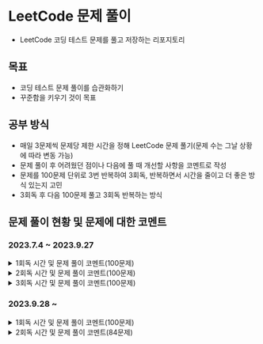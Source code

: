 # LeetCode 문제 풀이

- LeetCode 코딩 테스트 문제를 풀고 저장하는 리포지토리

## 목표

- 코딩 테스트 문제 풀이를 습관화하기
- 꾸준함을 키우기 것이 목표

## 공부 방식

- 매일 3문제씩 문제당 제한 시간을 정해 LeetCode 문제 풀기(문제 수는 그날 상황에 따라 변동 가능)
- 문제 풀이 후 어려웠던 점이나 다음에 풀 때 개선할 사항을 코멘트로 작성
- 문제를 100문제 단위로 3번 반복하여 3회독, 반복하면서 시간을 줄이고 더 좋은 방식 있는지 고민
- 3회독 후 다음 100문제 풀고 3회독 반복하는 방식

## 문제 풀이 현황 및 문제에 대한 코멘트
### 2023.7.4 ~ 2023.9.27
<details>
<summary>1회독 시간 및 문제 풀이 코멘트(100문제)</summary>
<br>

| 문제	                                                    | 난이도  | 걸린시간  | 제한시간	 |     날짜     | 코멘트                                                                             |
|:-------------------------------------------------------|:----:|:-----:|:-----:|:----------:|:--------------------------------------------------------------------------------|
| 1. Two Sum                                             | easy |  17   |  25   | 2023/07/04 |                                                                                 |
| 9. Palindrome Number                                   | easy |  17   |  25   | 2023/07/04 |                                                                                 |
| 13. Roman to Integer                                   | easy | 시간초과  |  25   | 2023/07/04 |                                                                                 |
| 14. Longest Common Prefix                              | easy |  10   |  25   | 2023/07/04 |                                                                                 |
| 20. Valid Parentheses                                  | easy |  11   |  25   | 2023/07/04 |                                                                                 |
| 21. Merge Two Sorted Lists                             | easy | 시간초과  |  25   | 2023/07/04 |                                                                                 |
| 26. Remove Duplicates from Sorted Array                | easy |  17   |  25   | 2023/07/05 |                                                                                 |
| 27. Remove Element                                     | easy |   7   |  25   | 2023/07/05 |                                                                                 |
| 28. Find the Index of the First Occurrence in a String | easy |  16   |  25   | 2023/07/05 |                                                                                 |
| 35. Search Insert Position                             | easy |  13   |  25   | 2023/07/05 | 이분 탐색 다시 보기                                                                     |
| 58. Length of Last Word                                | easy |  16   |  25   | 2023/07/05 |                                                                                 |
| 66. Plus One                                           | easy | 시간초과  |  25   | 2023/07/06 | 큰 숫자에서 틀림                                                                       |
| 67. Add Binary                                         | easy |  10   |  25   | 2023/07/06 |                                                                                 |
| 69. Sqrt(x)                                            | easy | 시간초과  |  25   | 2023/07/06 | 큰 숫자에서 overflow                                                                 |
| 70. Climbing Stairs                                    | easy |   5   |  25   | 2023/07/06 |                                                                                 |
| 83. Remove Duplicates from Sorted List                 | easy |   8   |  25   | 2023/07/06 |                                                                                 |
| 88. Merge Sorted Array                                 | easy |  10   |  25   | 2023/07/07 |                                                                                 |
| 94. Binary Tree Inorder Traversal                      | easy |  12   |  25   | 2023/07/07 | 재귀가 아닌 반복으로 해보기                                                                 |
| 100. Same Tree                                         | easy |  11   |  25   | 2023/07/07 |                                                                                 |
| 101. Symmetric Tree                                    | easy |  10   |  25   | 2023/07/07 |                                                                                 |
| 104. Maximum Depth of Binary Tree                      | easy |   4   |  25   | 2023/07/07 |                                                                                 |
| 108. Convert Sorted Array to Binary Search Tree        | easy | 시간초과  |  25   | 2023/07/08 | 해결 방법도 안떠오름, divide and conquer                                                 |
| 118. Pascal's Triangle                                 | easy |   4   |  25   | 2023/07/08 |                                                                                 |
| 119. Pascal's Triangle II                              | easy |   4   |  25   | 2023/07/08 |                                                                                 |
| 121. Best Time to Buy and Sell Stock                   | easy | 시간초과  |  25   | 2023/07/08 | 해결 방법도 안떠오름                                                                     |
| 136. Single Number                                     | easy |  12   |  25   | 2023/07/08 | xor로 풀어보기                                                                       |
| 163. Missing Ranges                                    | easy |  22   |  25   | 2023/07/09 | 코드가 너무 긴 거 같음                                                                   |
| 169. Majority Element                                  | easy |   8   |  25   | 2023/07/09 | hashmap 말고 다른거로 O(1)처리해보기                                                       |
| 170. Two Sum III - Data structure design               | easy |  14   |  25   | 2023/07/09 | 조금 더 좋은 방법이 있을 거 같음 arrayList 쓰는거보다                                             |
| 217. Contains Duplicate                                | easy |   8   |  25   | 2023/07/09 |                                                                                 |
| 219. Contains Duplicate II                             | easy |  17   |  25   | 2023/07/09 |                                                                                 |
| 228. Summary Ranges                                    | easy |  23   |  25   | 2023/07/10 |                                                                                 |
| 243. Shortest Word Distance                            | easy |  13   |  25   | 2023/07/10 |                                                                                 |
| 252. Meeting Rooms                                     | easy | 시간초과  |  25   | 2023/07/10 | 어떻게 풀지 감은 왔는데 시간 복잡도 때매 못함                                                      |
| 268. Missing Number                                    | easy |   9   |  25   | 2023/07/11 |                                                                                 |
| 283. Move Zeroes                                       | easy |  17   |  25   | 2023/07/11 | 시간 줄이는 거 있는데 잘 모르겠음                                                             |
| 303.Range Sum Query - Immutable                        | easy |   4   |  25   | 2023/07/11 | 좀 더 시간 줄일 수 있음                                                                  |
| 346. Moving Average from Data Stream                   | easy | 시간초과  |  25   | 2023/07/11 | 문제 방법 다 생각했는데 시간 부족했음                                                           |
| 349. Intersection of Two Arrays                        | easy |   9   |  25   | 2023/07/12 |                                                                                 |
| 350. Intersection of Two Arrays II                     | easy |   9   |  25   | 2023/07/12 | follow up 적용해서 해보기                                                              |
| 414. Third Maximum Number                              | easy |   9   |  25   | 2023/07/12 |                                                                                 |
| 422. Valid Word Square                                 | easy | 시간초과  |  25   | 2023/07/12 | 문제 푸는 법은 알겠는게 손이 안써짐, 시간 다 지난 다음에 풀긴했는데 너무 어렵게 생각함                              |
| 448. Find All Numbers Disappeared in an Array          | easy |  13   |  25   | 2023/07/13 | 문제 자체는 쉬워서 풀었는데 folow up 생각하고 풀어보기                                              |
| 455. Assign Cookies                                    | easy |   9   |  25   | 2023/07/13 |                                                                                 |
| 463. Island Perimeter                                  | easy |  20   |  25   | 2023/07/13 | 쉬운 문제를 bfs로 풀어버림…                                                               |
| 485. Max Consecutive Ones                              | easy | 시간초과  |  25   | 2023/07/13 | 쉬운 건데 어렵게 생각함                                                                   |
| 496. Next Greater Element I                            | easy |  22   |  25   | 2023/07/14 | follow up 못함                                                                    |
| 500. Keyboard Row                                      | easy |  18   |  25   | 2023/07/14 |                                                                                 |
| 506. Relative Ranks                                    | easy |  24   |  25   | 2023/07/14 | 처음에 푼건 코드가 너무 더러움                                                               |
| 561. Array Partition                                   | easy |   6   |  25   | 2023/07/15 |                                                                                 |
| 566. Reshape the Matrix                                | easy |   9   |  25   | 2023/07/15 |                                                                                 |
| 575. Distribute Candies                                | easy |   8   |  25   | 2023/07/15 | 캔티 종류 개수 카운팅하는거에서 시간과 메모리 많이 잡아 먹는듯                                             |
| 594. Longest Harmonious Subsequence                    | easy | 시간초과  |  25   | 2023/07/16 | 순서가 생각보다 중요하지 않음                                                                |
| 598. Range Addition II                                 | easy |   8   |  25   | 2023/07/16 |                                                                                 |
| 599. Minimum Index Sum of Two Lists                    | easy |  17   |  25   | 2023/07/16 | Map 이용해서 풀었는데 뭔가 마음에 안듦                                                         |
| 604. Design Compressed String Iterator                 | easy | 시간초과  |  25   | 2023/07/17 | 연산자 하나 잘못 써서 시간 내에 못푼거였음…                                                       |
| 605. Can Place Flowers                                 | easy |  23   |  25   | 2023/07/17 | 코드 진짜 더럽게 짬, 제출시 테스트도 많이 틀림                                                     |
| 628. Maximum Product of Three Numbers                  | easy | 시간초과  |  25   | 2023/07/17 | 쉬운 문제인데 너무 어렵게 풀려고 해서 시간초과                                                      |
| 643. Maximum Average Subarray I                        | easy |  19   |  25   | 2023/07/18 |                                                                                 |
| 645. Set Mismatch                                      | easy |  11   |  25   | 2023/07/18 |                                                                                 |
| 661. Image Smoother                                    | easy | 시간초과  |  25   | 2023/07/18 | 시간 초과 이후에 풀음                                                                    |
| 674. Longest Continuous Increasing Subsequence         | easy | 08:50 | 25:00 | 2023/07/19 |                                                                                 |
| 682. Baseball Game                                     | easy | 12:41 | 25:00 | 2023/07/19 |                                                                                 |
| 697. Degree of an Array                                | easy | 시간초과  | 25:00 | 2023/07/19 | 코드 짜다 시간 다감, 코드 짜도 틀렸을 듯                                                        |
| 717. 1-bit and 2-bit Characters                        | easy | 시간초과  | 25:00 | 2023/07/20 | 문제 이해를 잘못해서 30분동안 뭔소리인지 이해를 못함, 이해하고 나서 3분만에 풀음…                                |
| 724. Find Pivot Index                                  | easy | 11:00 | 25:00 | 2023/07/20 |                                                                                 |
| 733. Flood Fill                                        | easy | 13:00 | 25:00 | 2023/07/20 |                                                                                 |
| 734. Sentence Similarity                               | easy | 시간초과  | 25:00 | 2023/07/21 | 제출하면 테스트 코드 계속 막힘                                                               |
| 744. Find Smallest Letter Greater Than Target          | easy | 05:29 | 25:00 | 2023/07/21 | O(N)으로 말고 더 줄여보기                                                                |
| 746. Min Cost Climbing Stairs                          | easy | 09:53 | 25:00 | 2023/07/21 |                                                                                 |
| 747. Largest Number At Least Twice of Others           | easy | 13:58 | 25:00 | 2023/07/22 |                                                                                 |
| 748. Shortest Completing Word                          | easy | 24:26 | 25:00 | 2023/07/22 | 코드가 좀 더럽다, 테스트 케이스를 좀 잘 보자                                                      |
| 760. Find Anagram Mappings                             | easy | 08:06 | 25:00 | 2023/07/22 |                                                                                 |
| 766. Toeplitz Matrix                                   | easy | 19:37 | 25:00 | 2023/07/23 | 다 풀고 코드 작성할 때 순서 헷갈림, 코드 길이를 더 줄일 수 있으니 다음 번에는 좀 더 코드를 줄여보기                     |
| 704. Binary Search                                     | easy | 03:05 | 25:00 | 2023/07/23 |                                                                                 |
| 705. Design HashSet                                    | easy | 11:28 | 25:00 | 2023/07/23 | 그냥 Map 가져다가 쓰면 끝나는데, Map을 간단하게 구현해도 괜찮을듯                                        |
| 706. Design HashMap                                    | easy | 04:48 | 25:00 | 2023/07/24 | 그냥 Object 배열 만들지 않고 Node 배열로 만드는 방식도 괜찮을듯, 아니면 진짜로 해시 충돌시 체이닝까지 구현하는 것도 좋을 거 같음 |
| 804. Unique Morse Code Words                           | easy | 10:05 | 25:00 | 2023/07/24 |                                                                                 |
| 806. Number of Lines To Write String                   | easy | 09:32 | 25:00 | 2023/07/24 | 문제는 쉬움, 코드 길이를 줄일 수 있을 듯?                                                       |
| 812. Largest Triangle Area                             | easy | 시간초과  | 25:00 | 2023/07/25 | 어떤 유형의 문제인지는 알았는데 풀이 과정 생각하다가 시간이 다 지나감, 수학 공식 이용해야 함                           |
| 821. Shortest Distance to a Character                  | easy | 19:59 | 25:00 | 2023/07/25 | 방법이 생각 안나서 bfs로 풀음, 더 쉬운 방법이 존재하니 다음에 풀 때는 좀 더 생각해보기                            |
| 832. Flipping an Image                                 | easy | 13:13 | 25:00 | 2023/07/25 |                                                                                 |
| 860. Lemonade Change                                   | easy | 24:35 | 25:00 | 2023/07/26 | 쉽게 풀 수 있는데 풀이가 막상 생각이 안남. 너무 어렵게 풀었고 시간도 좀 안좋게 나옴                               |
| 867. Transpose Matrix                                  | easy | 05:09 | 25:00 | 2023/07/26 |                                                                                 |
| 883. Projection Area of 3D Shapes                      | easy | 19:47 | 25:00 | 2023/07/26 | 문제 이해하는데 시간이 오래 걸림, 문제 푸는 시간은 거의 안걸림                                            |
| 888. Fair Candy Swap                                   | easy | 시간초과  | 25:00 | 2023/07/27 | o(n^2)을 해서 시간초과 뜸, O(n)으로 끝내야 하는 풀이 사용해야 함                                      |
| 892. Surface Area of 3D Shapes                         | easy | 시간초과  | 25:00 | 2023/07/27 | 문제 이해를 못함, 문제 이해하면 풀 수 있는 문제였음                                                  |
| 896. Monotonic Array                                   | easy | 14:15 | 25:00 | 2023/07/27 | 시간복잡도는 똑같은데 코드를 좀 더 줄일 수 있을 듯                                                   |
| 905. Sort Array By Parity                              | easy | 07:51 | 25:00 | 2023/07/28 | 시간 복잡도를 O(N^2)에서 O(N)으로 줄여야 함, 내가 푼 풀이는 삽입정렬로 풀어서 O(N^2)으로 풀어서 너무 오래 걸림         |
| 908. Smallest Range I                                  | easy | 20:37 | 25:00 | 2023/07/28 | 쉬운 문제인데 글을 잘못 이해하고 코드 짜서 오래걸림, 글을 제대로 이해하면 코드 짜는데 3분도 안걸리는 문제임… 글좀 제대로 읽자……     |
| 914. X of a Kind in a Deck of Cards                    | easy | 시간초과  | 25:00 | 2023/07/28 | 문제 설명이 너무 부실함. GCD로 풀라는데 이해가 안가서 Editorial 보고 Brute Force 방식으로 풀어봄              |
| 922. Sort Array By Parity II                           | easy | 15:30 | 25:00 | 2023/07/29 | 해결은 했으나 O(N^2)으로 해결함 다음에는 O(N)으로 해결해보자                                          |
| 929. Unique Email Addresses                            | easy | 시간초과  | 25:00 | 2023/07/29 | 문제 해석을 잘못했음,split 정규 표현식으로 푸는건 생각을 안해봄. String을 처리하는 문제에 내가 약한듯                 |
| 941. Valid Mountain Array                              | easy | 09:52 | 25:00 | 2023/07/29 |                                                                                 |
| 942. DI String Match                                   | easy | 시간초과  | 25:00 | 2023/07/30 | 재귀 이용해서 brute force했는데 시간 초과 뜸, o(n)으로 풀수 있음                                    |
| 944. Delete Columns to Make Sorted                     | easy | 07:55 | 25:00 | 2023/07/30 |                                                                                 |
| 953. Verifying an Alien Dictionary                     | easy | 21:12 | 25:00 | 2023/07/30 | 문제는 어렵지 않았고, 코드 작성한 부분에서 실수 있어서 실수 찾는데 시간이 좀 걸림                                 |
| 961. N-Repeated Element in Size 2N Array               | easy | 06:20 | 25:00 | 2023/07/31 |                                                                                 |
| 976. Largest Perimeter Triangle                        | easy | 15:42 | 25:00 | 2023/07/31 | 삼각형 결정 조건 a+b>c를 이용해야 함, 정렬까지 하면 쉽게 문제 해결 가능                                    |
| 977. Squares of a Sorted Array                         | easy | 17:12 | 25:00 | 2023/07/31 |                                                                                 |

</details>

<details>
<summary>2회독 시간 및 문제 풀이 코멘트(100문제)</summary>
<br>

| 문제	                                                    | 난이도  | 1회독 걸린시간 | 2회독 걸린시간 | 제한시간	 |     날짜     | 코멘트                                                                            |
|:-------------------------------------------------------|:----:|:--------:|:--------:|:-----:|:----------:|:-------------------------------------------------------------------------------|
| 1. Two Sum                                             | easy |    17    |  10:02   |   25  | 2023/08/01 | follow-up 해결함, 시간 전보다 줄음                                                       |
| 9. Palindrome Number                                   | easy |    17    |  19:32   |   25  | 2023/08/01 | 이번에는 follow-up 해결함, 대신 시간이 전보다 오래 걸림, 좀 더 쉽게 풀 수 있는 방법이 있으니 다음에는 더 쉽게 코드 바꾸어보기 |
| 13. Roman to Integer                                   | easy |   시간초과   |  13:31   |   25  | 2023/08/01 | 저번에는 시간 초과 떴음,다음에는 solution에 있는 풀이들로 해결해보기                                     |
| 14. Longest Common Prefix                              | easy |    10    |  10:06   |   25  | 2023/08/02 | 다음에는 solution에 있는 방법이 더 좋으니 그걸로 해보기                                            |
| 20. Valid Parentheses                                  | easy |    11    |  07:21   |   25  | 2023/08/02 | 저번보다 시간은 줄었음                                                                   |
| 21. Merge Two Sorted Lists                             | easy |   시간초과   |  08:42   |   25  | 2023/08/02 | 시간은 줄었는데 이전 코드가 차라리 나은듯, 하나의 while문 안에 넣는 것보다 분리하는게 차라리 코드가 깔끔한듯               |
| 26. Remove Duplicates from Sorted Array                | easy |    17    |  09:28   |   25  | 2023/08/03 | 저번에는 새로운 배열 만들어서 풀었는데 이번에는 기존 배열로 풀고 시간도 더 빠름                                  |
| 27. Remove Element                                     | easy |    7     |  03:29   |   25  | 2023/08/03 | 위 문제랑 사실상 동일한 문제, 저번보다 코드 더 간단하게  풀음                                           |
| 28. Find the Index of the First Occurrence in a String | easy |    16    |  09:45   |   25  | 2023/08/03 | 코드 자체는 깔끔함. 시간 복잡도는 저번이랑 같은데 다음에는 좀 더 개선시켜야 함                                  |
| 35. Search Insert Position                             | easy |    13    |  02:54   |   25  | 2023/08/04 | 이분 탐색 기초라서 빨리 풀음                                                               |
| 58. Length of Last Word                                | easy |    16    |  07:05   |   25  | 2023/08/04 | 저번보다 코드는 짧음, 시간 복잡도 자체는 동일, editorial의 approach 2가 루프 하나로 제일 깔끔하게 푼듯           |
| 66. Plus One                                           | easy |   시간초과   |  12:49   |   25  | 2023/08/04 | 저번보다 깔끔하게 풀지는 않음, 다음번에는 코드 좀 더 다듬는 방식으로 풀어보기                                   |
| 67. Add Binary                                         | easy |    10    |  18:34   |   25  | 2023/08/05 | 답지 안본 최초 코드보다는 나음, 근데 코드에서 실수해서 실수 찾는데 오래 걸림                                   |
| 69. Sqrt(x)                                            | easy |   시간초과   |  15:50   |   25  | 2023/08/05 | 저번에 오버플로우 발생해서 계속 틀렸었는데, 이번에는 해결함                                              |
| 70. Climbing Stairs                                    | easy |    5     |  03:28   |   25  | 2023/08/05 |                                                                                |
| 83. Remove Duplicates from Sorted List                 | easy |    8     |  08:43   |   25  | 2023/08/06 | 새로운 노드를 만들었는데 새로 만들지 말고 기존 링크드 리스트를 재사용하는 방식으로 풀어보자 다음에는                       |
| 88. Merge Sorted Array                                 | easy |    10    |  13:17   |   25  | 2023/08/06 | 전보다 시간은 좀 더 걸렸지만, 좀 더 깔끔하게 follow up 해결함                                       |
| 94. Binary Tree Inorder Traversal                      | easy |    12    |   시간초과   |   25  | 2023/08/06 | follow up 해결하려 스택으로 해보려고 했는데, 로직을 잘못 작성해서 계속 실패함.                              |
| 100. Same Tree                                         | easy |    11    |  07:09   |   25  | 2023/08/07 |                                                                                |
| 101. Symmetric Tree                                    | easy |    10    |  06:39   |   25  | 2023/08/07 |                                                                                |
| 104. Maximum Depth of Binary Tree                      | easy |    4     |  01:54   |   25  | 2023/08/07 |                                                                                |
| 108. Convert Sorted Array to Binary Search Tree        | easy |   시간초과   |  18:31   |   25  | 2023/08/08 | 처음에 봤을때는 기억 안나서 좀 생각하는데 시간이 오래 걸림                                              |
| 118. Pascal's Triangle                                 | easy |    4     |  14:00   |   25  | 2023/08/08 | 코드를 작성하고, 변수를 잘못 할당해서 계속 실패했음                                                  |
| 119. Pascal's Triangle II                              | easy |    4     |  12:43   |   25  | 2023/08/08 | follow up 해결해서 시간이 저번보다 오래 걸림                                                  |
| 121. Best Time to Buy and Sell Stock                   | easy |   시간초과   |  14:18   |   25  | 2023/08/09 |                                                                                |
| 136. Single Number                                     | easy |    12    |  01:34   |   25  | 2023/08/09 |                                                                                |
| 163. Missing Ranges                                    | easy |    22    |  14:50   |   25  | 2023/08/09 |                                                                                |
| 169. Majority Element                                  | easy |    8     |  05:27   |   25  | 2023/08/09 | hashmap 말고 다른걸로 folllow up 해결해보기                                               |
| 170. Two Sum III - Data structure design               | easy |    14    |  08:52   |   25  | 2023/08/10 | 걸린 시간은 줄었는데 시간은 전에 푼거보다 오래 걸림, Map 써서 풀어보자                                     |
| 217. Contains Duplicate                                | easy |    8     |  06:46   |   25  | 2023/08/10 |                                                                                |
| 219. Contains Duplicate II                             | easy |    17    |  10:36   |   25  | 2023/08/10 |                                                                                |
| 228. Summary Ranges                                    | easy |    23    |  10:06   |   25  | 2023/08/11 |                                                                                |
| 243. Shortest Word Distance                            | easy |    13    |  09:41   |   25  | 2023/08/11 |                                                                                |
| 252. Meeting Rooms                                     | easy |   시간초과   |  10:10   |   25  | 2023/08/11 |                                                                                |
| 268. Missing Number                                    | easy |    9     |  01:19   |   25  | 2023/08/11 |                                                                                |
| 283. Move Zeroes                                       | easy |    17    |  08:08   |   25  | 2023/08/12 |                                                                                |
| 303.Range Sum Query - Immutable                        | easy |    4     |  04:31   |   25  | 2023/08/12 |                                                                                |
| 346. Moving Average from Data Stream                   | easy |   시간초과   |  13:34   |   25  | 2023/08/12 |                                                                                |
| 349. Intersection of Two Arrays                        | easy |    9     |  03:21   |   25  | 2023/07/12 |                                                                                |
| 350. Intersection of Two Arrays II                     | easy |    9     |  09:38   |   25  | 2023/07/12 |                                                                                |
| 414. Third Maximum Number                              | easy |    9     |   시간초과   |   25  | 2023/07/12 | follow up 해결해보려 했는데 시간 초과 뜸, 시간 초과 뜬 다음에 follow up 만족해서 해결함                    |
| 422. Valid Word Square                                 | easy |   시간초과   |  16:01   |   25  | 2023/08/14 |                                                                                |
| 448. Find All Numbers Disappeared in an Array          | easy |    13    |  24:54   |   25  | 2023/08/14 | follow up 처리하느냐 늦음, -1을 곱하는게 더 깔끔할듯 100001 더하는 것보다                             |
| 455. Assign Cookies                                    | easy |    9     |  10:43   |   25  | 2023/08/14 |                                                                                |
| 463. Island Perimeter                                  | easy |    20    |  11:18   |   25  | 2023/07/13 |                                                                                |
| 485. Max Consecutive Ones                              | easy |   시간초과   |  21:49   |   25  | 2023/07/13 | 문제를 잘못 해석해서 오래 걸림                                                              |
| 496. Next Greater Element I                            | easy |    22    |   시간초과   |   25  | 2023/07/14 | follow up 해결하려 시도했는데 시간 초과 됨, follow up해결 안하고 문제 풀면 시간 내에 가능하긴 함               |
| 500. Keyboard Row                                      | easy |    18    |  12:26   |   25  | 2023/08/16 |                                                                                |
| 506. Relative Ranks                                    | easy |    24    |  16:17   |   25  | 2023/08/16 |                                                                                |
| 561. Array Partition                                   | easy |    6     |   6:20   |   25  | 2023/08/16 |                                                                                |
| 566. Reshape the Matrix                                | easy |    9     |  08:16   |   25  | 2023/08/17 |                                                                                |
| 575. Distribute Candies                                | easy |    8     |  06:18   |   25  | 2023/08/17 | 배열에 저장하는게 시간 더 적게 걸리긴 하는데, Set에 저장해서 시간이 좀 걸리긴 하는데 이정도는 상관 없을듯                 |
| 594. Longest Harmonious Subsequence                    | easy |   시간초과   |  12:32   |   25  | 2023/08/17 |                                                                                |
| 598. Range Addition II                                 | easy |    8     |  03:37   |   25  | 2023/08/17 |                                                                                |
| 599. Minimum Index Sum of Two Lists                    | easy |    17    |  12:16   |   25  | 2023/08/18 |                                                                                |
| 604. Design Compressed String Iterator                 | easy |   시간초과   |   시간초과   |   25  | 2023/08/18 | Editorial 보고 풀음, 저번이랑 동일한 방식으로 풀려고 하는데 안되서 답지 봄                                |
| 605. Can Place Flowers                                 | easy |    23    |  12:37   |   25  | 2023/08/18 | 전에 답지 보고 푼것 보다는 코드가 조금 더럽지만 시간 초과 안뜸, 다음에는 코드 길이를 답지만큼 줄이기                     |
| 628. Maximum Product of Three Numbers                  | easy |   시간초과   |  04:09   |   25  | 2023/08/19 | 정렬 라이브러리 함수 써서 O(nlogn)인데 다음에는 정렬 함수 안써서 O(n)으로 처리해보기                          |
| 643. Maximum Average Subarray I                        | easy |    19    |  18:33   |   25  | 2023/08/19 | sliding window로 풀었는데 답지가 sliding window로 더 깔끔하게 풀었음                            |
| 645. Set Mismatch                                      | easy |    11    |  09:30   |   25  | 2023/08/19 | 저번이랑 다른 방법으로 풀었고, 이번에는 xor 사용해서 풀었는데 둘 다 O(n)으로 풀음                             |
| 661. Image Smoother                                    | easy |   시간초과   |   시간초과   |   25  | 2023/08/20 | 자꾸 어렵게 풀려고 해서 주어진 시간 안에 못품, 변수를 하나 잘못 설정해서 제출시 시간초과 뜸                          |
| 674. Longest Continuous Increasing Subsequence         | easy |  08:50   |  04:20   | 25:00 | 2023/08/20 |                                                                                |
| 682. Baseball Game                                     | easy |  12:41   |  11:07   | 25:00 | 2023/08/20 | 문제 리턴되는 값을 잘못봐서 오래 걸림                                                          |
| 697. Degree of an Array                                | easy |   시간초과   |  14:52   | 25:00 | 2023/08/21 |                                                                                |
| 717. 1-bit and 2-bit Characters                        | easy |   시간초과   |  09:34   | 25:00 | 2023/08/21 |                                                                                |
| 724. Find Pivot Index                                  | easy |  11:00   |  23:52   | 25:00 | 2023/08/21 |                                                                                |
| 733. Flood Fill                                        | easy |  13:00   |  17:19   | 25:00 | 2023/08/22 | 이번에는 bfs 말고 dfs로 풀음                                                            |
| 734. Sentence Similarity                               | easy |   시간초과   |   시간초과   | 25:00 | 2023/08/22 | 다음에는 putIfAbsent 이용해서 해보기                                                      |
| 744. Find Smallest Letter Greater Than Target          | easy |  05:29   |  15:01   | 25:00 | 2023/08/22 | 시간은 더 소요되었지만, O(N) → O(logN)으로 시간 줄임                                           |
| 746. Min Cost Climbing Stairs                          | easy |  09:53   |  07:05   | 25:00 | 2023/08/23 |                                                                                |
| 747. Largest Number At Least Twice of Others           | easy |  13:58   |  18:48   | 25:00 | 2023/08/23 | 시간복잡도는 저번이랑 동일하게 o(n)인데 이번에는 for문을 두번 써버림                                      |
| 748. Shortest Completing Word                          | easy |  24:26   |  23:49   | 25:00 | 2023/08/23 | 코드 풀긴 하는데 너무 더러움                                                               |
| 760. Find Anagram Mappings                             | easy |  08:06   |  09:24   | 25:00 | 2023/08/24 |                                                                                |
| 766. Toeplitz Matrix                                   | easy |  19:37   |  07:56   | 25:00 | 2023/08/24 |                                                                                |
| 704. Binary Search                                     | easy |  03:05   |  01:58   | 25:00 | 2023/08/24 |                                                                                |
| 705. Design HashSet                                    | easy |  11:28   |  12:30   | 25:00 | 2023/08/25 |                                                                                |
| 706. Design HashMap                                    | easy |  04:48   |  05:27   | 25:00 | 2023/08/25 | 다음에는 해시테이블 크기 제한하고, 체이닝으로 만들기                                                  |
| 804. Unique Morse Code Words                           | easy |  10:05   |  03:44   | 25:00 | 2023/08/25 |                                                                                |
| 806. Number of Lines To Write String                   | easy |  09:32   |  11:49   | 25:00 | 2023/08/26 |                                                                                |
| 812. Largest Triangle Area                             | easy |   시간초과   |  19:53   |  25:00   | 2023/08/26 |                                                                                |
| 821. Shortest Distance to a Character                  | easy |  19:59   |   시간초과   |  25:00   | 2023/08/26 | bfs 말고 다른 걸로 풀려고 했는데 안풀려서 시간 초과 뜸, 다른 사람꺼 참고함                                  |
| 832. Flipping an Image                                 | easy |  13:13   |  07:38   |  25:00   | 2023/08/26 |                                                                                |
| 860. Lemonade Change                                   | easy |  24:35   |  11:58   | 25:00 | 2023/08/27 | 시간은 줄였는데 코드가 너무 더러움                                                            |
| 867. Transpose Matrix                                  | easy |  05:09   |  03:20   |  25:00   | 2023/08/27 |                                                                                |
| 883. Projection Area of 3D Shapes                      | easy |  19:47   |  07:17   |  25:00   | 2023/08/27 |                                                                                |
| 888. Fair Candy Swap                                   | easy |   시간초과   |   시간초과   | 25:00 | 2023/08/28 | 풀이 방법 자체는 맞는데 코드 작성에서 헤맸음                                                      |
| 892. Surface Area of 3D Shapes                         | easy |   시간초과   |  15:20   |  25:00   | 2023/08/28 |                                                                                |
| 896. Monotonic Array                                   | easy |  14:15   |  06:32   |  25:00   | 2023/08/28 |                                                                                |
| 905. Sort Array By Parity                              | easy |  07:51   |  03:51   | 25:00 | 2023/08/29 |                                                                                |
| 908. Smallest Range I                                  | easy |  20:37   |  09:55   | 25:00 | 2023/08/29 |                                                                                |
| 914. X of a Kind in a Deck of Cards                    | easy |   시간초과   |   시간초과   | 25:00 | 2023/08/29 | 이번에도 brute force로 풀음, 근데 또 시간 초과임 문제 해결 방법을 자꾸 잊어버려서 그런듯                       |
| 922. Sort Array By Parity II                           | easy |  15:30   |   시간초과   | 25:00 | 2023/08/30 | follow up 해결하려 했는데 실패                                                          |
| 929. Unique Email Addresses                            | easy |   시간초과   |  10:15   | 25:00 | 2023/08/30 |                                                                                |
| 941. Valid Mountain Array                              | easy |  09:52   |  04:37   | 25:00 | 2023/08/30 |                                                                                |
| 942. DI String Match                                   | easy |  시간초과 | 08:21 | 25:00 | 2023/08/31 | o(n)으로 처리함 |
| 944. Delete Columns to Make Sorted                     | easy |  07:55 | 10:10 |  25:00   | 2023/08/31 | 코드 잘못 작성한 부분 찾는데 좀 걸림                                                          |
| 953. Verifying an Alien Dictionary                     | easy |  21:12 | 16:38 |  25:00   | 2023/08/31 |    |
| 961. N-Repeated Element in Size 2N Array               | easy | 06:20 | 04:29 | 25:00 | 2023/09/01 |      |
| 976. Largest Perimeter Triangle                        | easy | 15:42 | 12:04 | 25:00 | 2023/09/01 |       |
| 977. Squares of a Sorted Array                         | easy | 17:12 | 13:02 | 25:00 | 2023/09/01 |     |

</details>

<details>
<summary>3회독 시간 및 문제 풀이 코멘트(100문제)</summary>
<br>

| 문제	                                                    | 난이도  | 1회독 걸린시간 | 2회독 걸린시간 | 3회독 걸린시간 |   제한시간	    |     날짜     | 코멘트                                                                          |
|:-------------------------------------------------------|:----:|:--------:|:--------:|:--------:|:----------:|:----------:|:-----------------------------------------------------------------------------|
| 1. Two Sum                                             | easy |    17    |  10:02   |  11:18   |     25     | 2023/09/02 |                                                                              |
| 9. Palindrome Number                                   | easy |    17    |  19:32   |  05:23   |     25     | 2023/09/02 |                                                                              |
| 13. Roman to Integer                                   | easy |   시간초과   |  13:31   |  14:32   |     25     | 2023/09/02 |                                                                              |
| 14. Longest Common Prefix                              | easy |    10    |  10:06   |  06:22   |     25     | 2023/09/02 |                                                                              |
| 20. Valid Parentheses                                  | easy |    11    |  07:21   |  06:21   |     25     | 2023/09/03 |                                                                              |
| 21. Merge Two Sorted Lists                             | easy |   시간초과   |  08:42   |  12:42   |     25     | 2023/09/03 |                                                                              |
| 26. Remove Duplicates from Sorted Array                | easy |    17    |  09:28   |  08:53   |     25     | 2023/09/03 |                                                                              |
| 27. Remove Element                                     | easy |    7     |  03:29   |  03:13   |     25     | 2023/09/03 |                                                                              |
| 28. Find the Index of the First Occurrence in a String | easy |    16    |  09:45   |  04:42   |     25     | 2023/09/04 |                                                                              |
| 35. Search Insert Position                             | easy |    13    |  02:54   |  01:35   |     25     | 2023/09/04 |                                                                              |
| 58. Length of Last Word                                | easy |    16    |  07:05   |  07:47   |     25     | 2023/09/04 |                                                                              |
| 66. Plus One                                           | easy |   시간초과   |  12:49   |  06:44   |     25     | 2023/09/04 |                                                                              |
| 67. Add Binary                                         | easy |    10    |  18:34   |  10:43   |     25     | 2023/09/05 |                                                                              |
| 69. Sqrt(x)                                            | easy |   시간초과   |  15:50   |  07:56   |     25     | 2023/09/05 |                                                                              |
| 70. Climbing Stairs                                    | easy |    5     |  03:28   |  03:30   |     25     | 2023/09/05 |                                                                              |
| 83. Remove Duplicates from Sorted List                 | easy |    8     |  08:43   |  22:00   |     25     | 2023/09/05 | 기존 링크드 리스트를 재사용하는 방식으로 풀다가 안되서 걍 노드 새로 만듦                                    |
| 88. Merge Sorted Array                                 | easy |    10    |  13:17   |  06:21   |     25     | 2023/09/06 |                                                                              |
| 94. Binary Tree Inorder Traversal                      | easy |    12    |   시간초과   |   시간초과   |     25     | 2023/09/06 | follow up 해결하려 스택으로 해보려고 했는데, 로직을 잘못 작성해서 계속 실패함.                            |
| 100. Same Tree                                         | easy |    11    |  07:09   |  05:25   |     25     | 2023/09/06 |                                                                              |
| 101. Symmetric Tree                                    | easy |    10    |  06:39   |  03:12   |     25     | 2023/09/06 |                                                                              |
| 104. Maximum Depth of Binary Tree                      | easy |    4     |  01:54   |  00:58   |     25     | 2023/09/07 |                                                                              |
| 108. Convert Sorted Array to Binary Search Tree        | easy |   시간초과   |  18:31   |  16:45   |     25     | 2023/09/07 | 코드에서 변수 잘못 쓴 거 못찾아서 오래 걸림                                                    |
| 118. Pascal's Triangle                                 | easy |    4     |  14:00   |  05:46   |     25     | 2023/09/07 |                                                                              |
| 119. Pascal's Triangle II                              | easy |    4     |  12:43   |  17:22   |     25     | 2023/09/07 | 코드 잘못 봐서 오래 걸림                                                               |
| 121. Best Time to Buy and Sell Stock                   | easy |   시간초과   |  14:18   |  09:49   |     25     | 2023/09/08 |                                                                              |
| 136. Single Number                                     | easy |    12    |  01:34   |  00:33   |     25     | 2023/09/08 |                                                                              |
| 163. Missing Ranges                                    | easy |    22    |  14:50   |  10:38   |     25     | 2023/09/08 |                                                                              |
| 169. Majority Element                                  | easy |    8     |  05:27   |   시간초과   |     25     | 2023/09/08 | follow up 해결 못해서 답지 봄, 답지가 진짜 쉽게 follow up 해결함                               |
| 170. Two Sum III - Data structure design               | easy |    14    |  08:52   |  15:44   |     25     | 2023/09/09 | 코드 잘못봐서 다 풀고 시간 오래 걸림                                                        |
| 217. Contains Duplicate                                | easy |    8     |  06:46   |  01:30   |     25     | 2023/09/09 |                                                                              |
| 219. Contains Duplicate II                             | easy |    17    |  10:36   |  05:04   |     25     | 2023/09/09 |                                                                              |
| 228. Summary Ranges                                    | easy |    23    |  10:06   |  10:49   |     25     | 2023/09/09 |                                                                              |
| 243. Shortest Word Distance                            | easy |    13    |  09:41   |  07:22   |     25     | 2023/09/10 |                                                                              |
| 252. Meeting Rooms                                     | easy |   시간초과   |  10:10   |  08:38   |     25     | 2023/09/10 |                                                                              |
| 268. Missing Number                                    | easy |    9     |  01:19   |  01:08   |     25     | 2023/09/10 |                                                                              |
| 283. Move Zeroes                                       | easy |    17    |  08:08   |  03:04   |     25     | 2023/09/10 |                                                                              |
| 303.Range Sum Query - Immutable                        | easy |    4     |  04:31   |  02:56   |     25     | 2023/09/11 |                                                                              |
| 346. Moving Average from Data Stream                   | easy |   시간초과   |  13:34   |  06:28   |     25     | 2023/09/11 |                                                                              |
| 349. Intersection of Two Arrays                        | easy |    9     |  03:21   |  04:37   |     25     | 2023/09/11 |                                                                              |
| 350. Intersection of Two Arrays II                     | easy |    9     |  09:38   |  10:22   |     25     | 2023/09/11 |                                                                              |
| 414. Third Maximum Number                              | easy |    9     |   시간초과   |  14:44   |     25     | 2023/09/12 |                                                                              |
| 422. Valid Word Square                                 | easy |   시간초과   |  16:01   |  10:50   |     25     | 2023/09/12 |                                                                              |
| 448. Find All Numbers Disappeared in an Array          | easy |    13    |  24:54   |  12:05   |     25     | 2023/09/12 |                                                                              |
| 455. Assign Cookies                                    | easy |    9     |  10:43   |  04:22   |     25     | 2023/09/13 |                                                                              |
| 463. Island Perimeter                                  | easy |    20    |  11:18   |  08:23   |     25     | 2023/09/13 |                                                                              |
| 485. Max Consecutive Ones                              | easy |   시간초과   |  21:49   |  07:13   |     25     | 2023/09/13 |                                                                              |
| 496. Next Greater Element I                            | easy |    22    |   시간초과   |   시간초과   |     25     | 2023/09/14 |                                                                              |
| 500. Keyboard Row                                      | easy |    18    |  12:26   |  16:23   |     25     | 2023/09/14 | 대문자를 소문자로 안바꿔서 시간 오래 걸림                                                      |
| 506. Relative Ranks                                    | easy |    24    |  16:17   |  13:05   |     25     | 2023/09/14 |                                                                              |
| 561. Array Partition                                   | easy |    6     |   6:20   |  03:34   |     25     | 2023/09/15 |                                                                              |
| 566. Reshape the Matrix                                | easy |    9     |  08:16   |  05:43   |     25     | 2023/09/15 |                                                                              |
| 575. Distribute Candies                                | easy |    8     |  06:18   |  03:02   |     25     | 2023/09/15 |                                                                              |
| 594. Longest Harmonious Subsequence                    | easy |   시간초과   |  12:32   |  11:30   |     25     | 2023/09/15 |                                                                              |
| 598. Range Addition II                                 | easy |    8     |  03:37   |  01:28   |     25     | 2023/09/16 |                                                                              |
| 599. Minimum Index Sum of Two Lists                    | easy |    17    |  12:16   |  10:04   |     25     | 2023/09/16 |                                                                              |
| 604. Design Compressed String Iterator                 | easy |   시간초과   |   시간초과   |   시간초과   |     25     | 2023/09/16 |                                                                              |
| 605. Can Place Flowers                                 | easy |    23    |  12:37   |  08:26   |     25     | 2023/09/16 |                                                                              |
| 628. Maximum Product of Three Numbers                  | easy |   시간초과   |  04:09   |  05:22   |     25     | 2023/09/17 |                                                                              |
| 643. Maximum Average Subarray I                        | easy |    19    |  18:33   |  09:00   |     25     | 2023/09/17 |                                                                              |
| 645. Set Mismatch                                      | easy |    11    |  09:30   |  11:14   |     25     | 2023/09/17 |                                                                              |
| 661. Image Smoother                                    | easy |   시간초과   |   시간초과   |  10:02   |     25     | 2023/09/17 |                                                                              |
| 674. Longest Continuous Increasing Subsequence         | easy |  08:50   |  04:20   |  25:00   |   02:30    | 2023/09/18 |                                                                              |
| 682. Baseball Game                                     | easy |  12:41   |  11:07   |  25:00   |   06:55    | 2023/09/18 |                                                                              |
| 697. Degree of an Array                                | easy |   시간초과   |  14:52   |  23:55   |   25:00    | 2023/09/18 |                                                                              |
| 717. 1-bit and 2-bit Characters                        | easy |   시간초과   |  09:34   |  03:26   |   25:00    | 2023/09/18 |                                                                              |
| 724. Find Pivot Index                                  | easy |  11:00   |  23:52   |  10:36   |   25:00    | 2023/09/19 |                                                                              |
| 733. Flood Fill                                        | easy |  13:00   |  17:19   |  08:45   |   25:00    | 2023/09/19 |                                                                              |
| 734. Sentence Similarity                               | easy |   시간초과   |   시간초과   |   시간초과   |   25:00    | 2023/09/19 |                                                                              |
| 744. Find Smallest Letter Greater Than Target          | easy |  05:29   |  15:01   |  04:47   |   25:00    | 2023/09/19 |                                                                              |
| 746. Min Cost Climbing Stairs                          | easy |  09:53   |  07:05   |  08:44   |   25:00    | 2023/09/20 |                                                                              |
| 747. Largest Number At Least Twice of Others           | easy |  13:58   |  18:48   |  07:49   |   25:00    | 2023/09/20 |                                                                              |
| 748. Shortest Completing Word                          | easy |  24:26   |  23:49   |  15:19   |   25:00    | 2023/09/20 |                                                                              |
| 760. Find Anagram Mappings                             | easy |  08:06   |  09:24   |  12:04   |   25:00    | 2023/09/21 |                                                                              |
| 766. Toeplitz Matrix                                   | easy |  19:37   |  07:56   |  04:19   |   25:00    | 2023/09/21 |                                                                              |
| 704. Binary Search                                     | easy |  03:05   |  01:58   |  04:02   |   25:00    | 2023/09/21 |                                                                              |
| 705. Design HashSet                                    | easy |  11:28   |  12:30   |  10:08   |   25:00    | 2023/09/21 | 해시 충돌시 체이닝으로 해결함                                                             |
| 706. Design HashMap                                    | easy |  04:48   |  05:27   |  15:02   |   25:00    | 2023/09/22 | 해시테이블 크기 제한하고, 체이닝으로 만들어서 시간 오래 걸림                                           |
| 804. Unique Morse Code Words                           | easy |  10:05   |  03:44   |  02:55   |   25:00    | 2023/09/22 |                                                                              |
| 806. Number of Lines To Write String                   | easy |  09:32   |  11:49   |  03:49   |   25:00    | 2023/09/22 |                                                                              |
| 812. Largest Triangle Area                             | easy |   시간초과   |  19:53   |  12:24   |   25:00    | 2023/09/22 |                                                                              |
| 821. Shortest Distance to a Character                  | easy |  19:59   |   시간초과   |  13:03   |   25:00    | 2023/09/23 |                                                                              |
| 832. Flipping an Image                                 | easy |  13:13   |  07:38   |  11:20   |   25:00    | 2023/09/23 |                                                                              |
| 860. Lemonade Change                                   | easy |  24:35   |  11:58   |  07:29   |   25:00    | 2023/09/23 |                                                                              |
| 867. Transpose Matrix                                  | easy |  05:09   |  03:20   |  02:37   |   25:00    | 2023/09/23 |                                                                              |
| 883. Projection Area of 3D Shapes                      | easy |  19:47   |  07:17   |  04:33   |   25:00    | 2023/09/24 |                                                                              |
| 888. Fair Candy Swap                                   | easy |   시간초과   |   시간초과   |  16:52   |   25:00    | 2023/09/24 |                                                                              |
| 892. Surface Area of 3D Shapes                         | easy |   시간초과   |  15:20   |  12:02   |   25:00    | 2023/09/24 |                                                                              |
| 896. Monotonic Array                                   | easy |  14:15   |  06:32   |  12:40   |   25:00    | 2023/09/24 | 문제 잘못 봄                                                                      |
| 905. Sort Array By Parity                              | easy |  07:51   |  03:51   |  02:54   |   25:00    | 2023/09/25 |                                                                              |
| 908. Smallest Range I                                  | easy |  20:37   |  09:55   |  05:57   |   25:00    | 2023/09/25 |                                                                              |
| 914. X of a Kind in a Deck of Cards                    | easy |   시간초과   |   시간초과   |  05:59   |   25:00    | 2023/09/25 |                                                                              |
| 922. Sort Array By Parity II                           | easy |  15:30   |   시간초과   |  06:21   |   25:00    | 2023/09/25 |                                                                              |
| 929. Unique Email Addresses                            | easy |   시간초과   |  10:15   |  06:32   |   25:00    | 2023/09/26 |                                                                              |
| 941. Valid Mountain Array                              | easy |  09:52   |  04:37   |  03:34   |   25:00    | 2023/09/26 |                                                                              |
| 942. DI String Match                                   | easy |  시간초과 |  08:21   |  05:43   |   25:00    | 2023/09/26 |                                                                              |
| 944. Delete Columns to Make Sorted                     | easy |  07:55 |  10:10   |  05:43   |   25:00    | 2023/09/26 |                                                                              |
| 953. Verifying an Alien Dictionary                     | easy |  21:12 |  16:38 | 11:50 |  25:00   | 2023/09/27 |    |
| 961. N-Repeated Element in Size 2N Array               | easy | 06:20 | 04:29 | 07:03 | 25:00 | 2023/09/27 |      |
| 976. Largest Perimeter Triangle                        | easy | 15:42 |  12:04 | 04:07 |  25:00   | 2023/09/27 |       |
| 977. Squares of a Sorted Array                         | easy | 17:12 |  13:02 | 07:34 |  25:00   | 2023/09/27 |     |



</details>

### 2023.9.28 ~ 
<details>
<summary>1회독 시간 및 문제 풀이 코멘트(100문제)</summary>
<br>

| 문제	                                                             |   난이도   | 걸린시간  | 제한시간	 |     날짜     | 코멘트                                             |
|:----------------------------------------------------------------|:-------:|:-----:|:-----:|:----------:|:------------------------------------------------|
| 11. Container With Most Water                                   | medium  | 시간초과  |  30   | 2023/09/28 | 이중 for문으로  풀면 time limit 넘어감. 처음에 투 포인터 생각했었는데…. |
| 15. 3Sum                                                        | medium  | 29:30 |  30   | 2023/09/28 | 통과하긴 했는데 시간 복잡도가 너무 오래걸림 |
| 16. 3Sum Closest                                                | medium  | 시간초과  |  30   | 2023/09/28 | 방법 몰라서 답지 봄 |
| 18. 4Sum                                                        | medium  | 시간초과  |  30   | 2023/09/29 | 제한 시간 지나고 품. 범위를 벗어나는 값 때문에 계속 실패함. 다음에 풀때는 솔루션 참고해야 할듯 |
| 31. Next Permutation                                            | medium  | 시간초과  |  30   | 2023/09/29 | 감조차 못잡음. 그냥 brute force로는 어짜피 시간복잡도 초과해서 안됨 |
| 33. Search in Rotated Sorted Array                              | medium  | 시간초과  |  30   | 2023/09/29 |  방식은 답에 근접했음, 분할하는 구간을 잘못 잡음, editorial 에서 Approach 3: One Binary Search 답지 참고함 |
| 34. Find First and Last Position of Element in Sorted Array     | medium  | 23:06 |  30   | 2023/09/30 | binary search를 두번만 하면 되는데 어렵게 해결함 |
| 36. Valid Sudoku                                                | medium  | 시간초과  |  30   | 2023/09/30 | 쉬운 문제인데 어렵게 생각함 |
| 39. Combination Sum                                             | medium  | 14:04 |  30   | 2023/09/30 |  |
| 40. Combination Sum II                                          | medium  | 시간초과  |  30   | 2023/10/01 | 위 문제와 방식 비슷한데 계속 시간 초과 뜸, 동일한 요소를 어떻게 하면 중복을 없앨지 고민해야 함 |
| 45. Jump Game II                                                | medium  | 05:41 |  30   | 2023/10/01 | o(n^2) 그리디로 풀음, o(n)으로 풀수 있음 |
| 346. Permutations                                               | medium  | 10:05 |  30   | 2023/10/01 | 코드 좀 더 깔끔하게 줄일 수 있음 |
| 47. Permutations II                                             | medium  | 15:44 |  30   | 2023/10/02 | 코드 좀 더 깔끔하게 줄일 수 있음 |
| 48. Rotate Image                                                | medium  | 28:03 |  30   | 2023/10/02 | 다 풀어놓고 코드 연산자 하나 잘못 써서 오래 걸림 |
| 49. Group Anagrams                                              | medium  | 17:45 |  30   | 2023/10/02 |  |
| 53. Maximum Subarray                                            | medium  | 07:16 |  30   | 2023/10/03 | follow up 해보기 |
| 54. Spiral Matrix                                               | medium  | 17:22 |  30   | 2023/10/03 |  |
| 55. Jump Game                                                   | medium  | 18:43 |  30   | 2023/10/03 |  |
| 56. Merge Intervals                                             | medium  | 20:41 |  30   | 2023/10/04 |  |
| 57. Insert Interval                                             | medium  | 27:42 |  30   | 2023/10/04 | insert 하는 배열 합친 배열 만들고 거기서 다시 overlapping되는거 걸러서 해결함 , o(n)으로 해결해야 함 |
| 59. Spiral Matrix II                                            | medium  | 10:42 |  30   | 2023/10/04 |  |
| 63. Unique Paths II                                             | medium  | 18:23 |  30   | 2023/10/05 |  |
| 64. Minimum Path Sum                                            | medium  | 10:05 |  30   | 2023/10/05 |  |
| 73. Set Matrix Zeroes                                           | medium  | 14:03 |  30   | 2023/10/06 |  |
| 74. Search a 2D Matrix                                          | medium  | 08:53 |  30   | 2023/10/06 |  |
| 75. Sort Colors                                                 | medium  | 12:03 |  30   | 2023/10/06 |  |
| 5. Longest Palindromic Substring                                | medium  | 시간초과  |  30   | 2023/10/07 | editorial 보고 해결함 |
| 22. Generate Parentheses                                        | medium  | 시간초과  |  30   | 2023/10/07 | solution 보고 해결함. dp로 풀 생각 말고 일단 brute force로 해결해보기 |
| 62. Unique Paths                                                | medium  | 06:28 |  30   | 2023/10/08 |  |
| 72. Edit Distance                                               | medium  | 시간초과  |  30   | 2023/10/08 | 답지 봐도 도저히 모르겠음 |
| 91.Decode Ways                                                  | medium  | 시간초과  |  30   | 2023/10/08 | brute force로 해서 시간 초과 |
| 338. Counting Bits                                              | easy  | 시간초과  |  30   | 2023/10/09 | 답지 보고 해결함 |
| 80. Remove Duplicates from Sorted Array II                      | medium  | 12:56 |  30   | 2023/10/09 |  |
| 189. Rotate Array                                               | medium  | 14:50 |  30   | 2023/10/10 | follow up 해결 못함 |
| 122. Best Time to Buy and Sell Stock II                         | medium  | 시간초과  |  30   | 2023/10/10 | 답지 봐도 잘 모르겠음 |
| 274. H-Index                                                    | medium  | 시간초과  |  30   | 2023/10/11 | 답지 봐도 잘 모르겠음 |
| 380. Insert Delete GetRandom O(1)                               | medium  | 시간초과  |  30   | 2023/10/11 |  |
| 238. Product of Array Except Self                               | medium  | 시간초과  |  30   | 2023/10/12 | 답지에서 힌트 얻어서 followup까지 했음 |
| 134. Gas Station                                                | medium  | 시간초과  |  30   | 2023/10/12 | 답지봐서 어느정도 이해함 |
| 12. Integer to Roman                                            | medium  | 시간초과  |  30   | 2023/10/15 | 시간 초과하고 나서 해결함 |
| 151. Reverse Words in a String                                  | medium  | 28:03 |  30   | 2023/10/15 |  |
| 6. Zigzag Conversion                                            | medium  | 27:01 |  30   | 2023/10/16 |  |
| 167. Two Sum II - Input Array Is Sorted                         | medium  | 08:04 |  30   | 2023/10/16 |  |
| 209. Minimum Size Subarray Sum                                  | medium  | 23:04 |  30   | 2023/10/17 |  |
| 3. Longest Substring Without Repeating Characters               | medium  | 15:34 |  30   | 2023/10/17 |  |
| 289. Game of Life                                               | medium  | 23:45 |  30   | 2023/10/18 | follow up은 남은 시간이 얼마 없어서 못함 |
| 128. Longest Consecutive Sequence                               | medium  | 시간초과  |  30   | 2023/10/18 | set으로 풀어야 한다고는 생각도 못함 |
| 452. Minimum Number of Arrows to Burst Balloons                 | medium  | 시간초과  |  30   | 2023/10/19 | 방식은 맞았으나 코딩을 잘못함 |
| 71. Simplify Path                                               | medium  | 16:55 |  30   | 2023/10/19 |  |
| 155. Min Stack                                                  | medium  | 17:50 |  30   | 2023/10/20 | |
| 150. Evaluate Reverse Polish Notation                           | medium  | 22:32 |  30   | 2023/10/20 |  |
| 2. Add Two Numbers                                              | medium  | 시간초과  |  30   | 2023/10/21 | |
| 138. Copy List with Random Pointer                              | medium  | 시간초과  |  30   | 2023/10/21 |  |
| 92. Reverse Linked List II                                      | medium  | 시간초과  |  30   | 2023/10/22 | 어떻게 풀지 감도 못잡음 |
| 19. Remove Nth Node From End of List                            | medium  | 17:40 |  30   | 2023/10/23 | followup은 해결 못함 |
| 82. Remove Duplicates from Sorted List II                       | medium  | 시간초과  |  30   | 2023/10/24 | 방식은 맞았으나 노드 연결을 중간에 잘못해서 시간 초과 이후에 해결 |
| 61. Rotate List                                                 | medium  | 18:32 |  30   | 2023/10/24 |  |
| 86. Partition List                                              | medium  | 20:03 |  30   | 2023/10/25 |  |
| 146. LRU Cache                                                  | medium  | 시간초과  |  30   | 2023/10/25 | 리스트 중간에 저장된 값을 o(1) 시간에 꺼낼 수 있는 방법을 잘 생각해봐야 함 |
| 105. Construct Binary Tree from Preorder and Inorder Traversal  | medium  | 시간초과  |  30   | 2023/10/26 | preorder와 inorder의 위치가 뭘 뜻하는지 잘 생각해봐야 함 |
| 106. Construct Binary Tree from Inorder and Postorder Traversal | medium  | 20:57 |  30   | 2023/10/26 | 위 문제의 변형 |
| 117. Populating Next Right Pointers in Each Node II             | medium  | 시간초과  |  30   | 2023/10/27 | bfs로 풀면 금방 푸는 건데….  너무 어렵게 생각함 |
| 114. Flatten Binary Tree to Linked List                         | medium  | 15:40 |  30   | 2023/10/27 | follow up 해결 못함 |
| 129. Sum Root to Leaf Numbers                                   | medium  | 19:50 |  30   | 2023/10/28 |  |
| 173. Binary Search Tree Iterator                                | medium  | 10:04 |  30   | 2023/10/28 |  |
| 236. Lowest Common Ancestor of a Binary Tree                    | medium  | 25:53 |  30   | 2023/10/29 |  |
| 199. Binary Tree Right Side Viewr                               | medium  | 14:49 |  30   | 2023/10/29 | 이번에는 bfs 방식으로 풀었는데 다음에는 dfs 방식으로 한번 해보기 |
| 102. Binary Tree Level Order Traversal                          | medium  | 08:04 |  30   | 2023/10/30 |  |
| 103. Binary Tree Zigzag Level Order Traversal                   | medium  | 29:34 |  30   | 2023/10/30 |  |
| 230. Kth Smallest Element in a BST                              | medium  | 10:05 |  30   | 2023/10/31 |  |
| 98. Validate Binary Search Tree                                 | medium  | 28:05 |  30   | 2023/10/31 |  |
| 200. Number of Islands                                          | medium  | 14:27 |  30   | 2023/11/01 |  |
| 130. Surrounded Regions                                         | medium  | 27:09 |  30   | 2023/11/01 | 모서리부터 공략하면 시간이나 코드가 더 깔끔해질 것임, surrond라는 뜻이 이 문제에서 뭔지를 잘 파악해야 함 |
| 133. Clone Graph                                                | medium  | 시간초과  |  30   | 2023/11/02 | dfs 해설 보고 풀었음, 단순하게 생각해야 함 |
| 399. Evaluate Division                                          | medium  | 시간초과  |  30   | 2023/11/02 | 푸는 방식은 맞는데 시간이 부족해서 못품 |
| 207. Course Schedule                                            | medium  | 시간초과  |  30   | 2023/11/03 | 어떻게 푸는지는 아는데 손이 코드를 못짬 |
| 210. Course Schedule II                                         | medium  | 14:04 |  30   | 2023/11/03 |  |
| 909. Snakes and Ladders                                         | medium  | 시간초과  |  30   | 2023/11/04 | 지그재그로 순서 정하는 부분을 어떻게 해결할지 해결 방법을 떠올리지 못함, row마다 col을 reverse 하는 방법을 생각해보자 |
| 433. Minimum Genetic Mutation                                   | medium  | 시간초과  |  30   | 2023/11/04 | 코드 한줄을 작성 안해서 계속 틀림,그래서 시간 초과 이후에 풀음 |
| 208. Implement Trie (Prefix Tree)                               | medium  | 15:30 |  30   | 2023/11/05 |  |
| 211. Design Add and Search Words Data Structure                 | medium  | 시간초과  |  30   | 2023/11/06 | trie를 공부해야 함 |
| 17. Letter Combinations of a Phone Number                       | medium  | 19:06 |  30   | 2023/11/06 |  |
| 77. Combinations                                                | medium  | 28:21  |  30   | 2023/11/07 |  |
| 79. Word Search                                                 | medium  | 19:47 |  30   | 2023/11/07 |  |
| 148. Sort List                                                  | medium  | 시간초과  |  30   | 2023/11/08 | o(n^2)으로 풀면 안됨, 답지 봤는데 이해가 안감 |
| 427. Construct Quad Tree                                        | medium  | 시간초과 |  30   | 2023/11/08 | dive and conquer로 풀어야 하는건 알았는데 코드로 작성을 못함 |
| 918. Maximum Sum Circular Subarray                              | medium  | 시간초과  |  30   | 2023/11/09 |  |
| 162. Find Peak Element                                          | medium  | 28:29 |  30   | 2023/11/09 | O(logn)으로는 못풀고 O(n)으로 풀음,다음에는 O(logn)으로 해결해보기  |
| 153. Find Minimum in Rotated Sorted Array                       | medium  | 29:30  |  30   | 2023/11/10 | 어제 풀었던 문제랑 어떻게 보면 비슷한 방식으로 풀 수 있을듯? |
| 215. Kth Largest Element in an Array                            | medium  | 18:17 |  30   | 2023/11/10 |  |
| 73. Find K Pairs with Smallest Sums                             | medium  | 시간초과  |  30   | 2023/11/11 |  |
| 137. Single Number II                                           | medium  | 12:05 |  30   | 2023/11/11 | 공간 복잡도 o(1)로 못함 |
| 201. Bitwise AND of Numbers Range                               | medium  | 시간초과  |  30   | 2023/11/12 | 문제가 생각 이상으로 쉬운 거였음,shift 해야 한다고 생각은 했는데, 좀 어렵게 풀려고 한 거 같음 |
| 172. Factorial Trailing Zeroes                                  | medium  | 시간초과  |  30   | 2023/11/13 |  |
| 50. Pow(x, n)                                                   | medium  | 시간초과  |  30   | 2023/11/14 |  |
| 198. House Robber                                               | medium  | 20:10  |  30   | 2023/11/14 |  |
| 139. Word Break                                                   | medium  | 29:05  |  30   | 2023/11/15 | dp로 안풀고 bfs로 해결함 |
| 322. Coin Change                                              | medium  | 15:54  |  30   | 2023/11/15 |  |
| 300. Longest Increasing Subsequence                                                   | medium  | 16:37  |  30   | 2023/11/16 | dp로 안풀고 bfs로 해결함 |
| 120. Triangle                                             | medium  | 22:29  |  30   | 2023/11/16 |  |

</details>

<details>
<summary>2회독 시간 및 문제 풀이 코멘트(84문제)</summary>
<br>

| 문제	                                                         | 난이도  | 1회독 걸린시간 | 2회독 걸린시간 | 제한시간	 |     날짜     | 코멘트                                                             |
|:------------------------------------------------------------|:----:|:--------:|:--------:|:-----:|:----------:|:----------------------------------------------------------------|
| 11. Container With Most Water                               | medium  |   시간초과   |  16:31   |  30   | 2023/11/17 |                                                                 |
| 15. 3Sum                                                    | medium  |  29:30   |   시간초과   |  30   | 2023/11/17 |                                                                 |
| 16. 3Sum Closest                                            | medium  |   시간초과   |  16:02   |  30   | 2023/11/18 | o(n^3)으로 풀어서 시간 복잡도가 나쁨, 답지 보고 다시 풀어봄(two pointer가 힌트)          |
| 18. 4Sum                                                    | medium  |   시간초과   |   시간초과   |  30   | 2023/11/18 |                                                                 |
| 31. Next Permutation                                        | medium  |   시간초과   |   시간초과   |  30   | 2023/11/19 | 감조차 못잡음                                                         |
| 33. Search in Rotated Sorted Array                          | medium  |   시간초과   |   시간초과   |  30   | 2023/11/19 | 방법은 유사했으나 해결을 못함                                                |
| 34. Find First and Last Position of Element in Sorted Array | medium  |  23:06   |  11:37   |  30   | 2023/11/20 |                                                                 |
| 36. Valid Sudoku                                            | medium  |   시간초과   |  15:03   |  30   | 2023/11/20 |                                                                 |
| 39. Combination Sum                                         | medium  |  14:04   |  17:39   |  30   | 2023/11/21 |                                                                 |
| 40. Combination Sum II                                      | medium  |   시간초과   |   시간초과   |  30   | 2023/11/21 | 중복을 어떻게 없앨지 계속 생각이 안남                                           |
| 45. Jump Game II                                            | medium  |  05:41   |  24:31   |  30   | 2023/11/22 | o(n)으로 풀려다 실패해서 그리디로 풀음                                         |
| 346. Permutations                                           | medium  |  10:05   |  10:43   |  30   | 2023/11/22 |                                                                 |
| 47. Permutations II                                         | medium  |  15:44   |  13:55   |  30   | 2023/11/23 |                                                                 |
| 48. Rotate Image                                            | medium  |  28:03   |  11:13   |  30   | 2023/11/23 |                                                                 |
| 49. Group Anagrams                                          | medium  |  17:45   |   시간초과   |  30   | 2023/11/24 | 아이디어는 맞았으나 구현을 제대로 못함                                           |
| 53. Maximum Subarray                                        | medium  |  07:16   |  06:04   |  30   | 2023/11/24 | follow up 해보기                                                   |
| 54. Spiral Matrix                                           | medium  |  17:22   |  15:41   |  30   | 2023/11/25 |                                                                 |
| 55. Jump Game                                               | medium  |  18:43   |  19:01   |  30   | 2023/11/25 |                                                                 |
| 56. Merge Intervals                                         | medium  |  20:41   |  10:59   |  30   | 2023/11/26 |                                                                 |
| 57. Insert Interval                                         | medium  |  27:42   |   시간초과   |  30   | 2023/11/26 | 시간초과 이후 o(n)해결, newInterval을 기존 배열에 어떻게 o(n)만큼의 시간 복잡도로 넣을지가 관건 |
| 59. Spiral Matrix II                                        | medium  |  10:42   |  06:39   |  30   | 2023/11/27 |                                                                 |
| 63. Unique Paths II                                         | medium  |  18:23   |  08:43   |  30   | 2023/11/27 |                                                                 |
| 64. Minimum Path Sum                                            | medium  |  10:05   |  05:45   |  30   | 2023/11/28 |                                                                 |
| 73. Set Matrix Zeroes                                           | medium  |  14:03   |  14:04   |  30   | 2023/11/28 |                                                                 |
| 74. Search a 2D Matrix                                          | medium  |  08:53   |  05:27   |  30   | 2023/11/29 |                                                                 |
| 75. Sort Colors                                                 | medium  |  12:03   |  09:23   |  30   | 2023/11/29 | follow up 못함, 0일때와 2일때의 경계 설정을 하고 투포인터 느낌으로 풀면 follow up 해결 가능  |
| 5. Longest Palindromic Substring                                | medium  |   시간초과   |  26:05   |  30   | 2023/11/30 |                                                                 |
| 22. Generate Parentheses                                        | medium  |   시간초과   |  20:44   |  30   | 2023/11/30 |                                                                 |
| 62. Unique Paths                                                | medium  |  06:28   |  03:31   |  30   | 2023/12/01 |                                                                 |
| 72. Edit Distance                                               | medium  |   시간초과   |   시간초과   |  30   | 2023/12/01 |                                                                 |
| 91.Decode Ways                                                  | medium  |   시간초과   |  21:31   |  30   | 2023/12/02 |                                                                 |
| 338. Counting Bits                                              | easy  |   시간초과   |  28:40   |  30   | 2023/12/02 |                                                                 |
| 80. Remove Duplicates from Sorted Array II                      | medium  |  12:56   |  08:57   |  30   | 2023/12/03 |                                                                 |
| 189. Rotate Array                                               | medium  |  14:50   |  11:57   |  30   | 2023/12/03 |                                                                 |
| 122. Best Time to Buy and Sell Stock II                         | medium  |   시간초과   |   시간초과   |  30   | 2023/12/13 | 답지보고 이해                                                         |
| 274. H-Index                                                    | medium  |   시간초과   |  시 간초과   |  30   | 2023/12/13 | 해결방법 시간 거의 끝날때 떠올림                                              |
| 380. Insert Delete GetRandom O(1)                               | medium  |   시간초과   |   시간초과   |  30   | 2023/12/06 | remove 하면 index가 한칸씩 앞당겨지는거를 생각 안해서 틀림                          |
| 238. Product of Array Except Self                               | medium  |   시간초과   |  24:40   |  30   | 2023/12/06 |                                                                 |
| 134. Gas Station                                                | medium  |   시간초과   |   시간초과   |  30   | 2023/12/07 | 답지 보고 풀음                                                        |
| 12. Integer to Roman                                            | medium  |   시간초과   |  29:05   |  30   | 2023/12/07 | 답지가 완전 깔끔하게 풀음 다음에는 답지 방식으로 풀기                                  |
| 151. Reverse Words in a String                                  | medium  |  28:03   |  09:32   |  30   | 2023/12/08 |                                                                 |
| 6. Zigzag Conversion                                            | medium  |  27:01   |  10:13   |  30   | 2023/12/08 |                                                                 |
| 167. Two Sum II - Input Array Is Sorted                         | medium  |  08:04   |  04:47   |  30   | 2023/12/04 |                                                                 |
| 209. Minimum Size Subarray Sum                                  | medium  |  23:04   |  20:24   |  30   | 2023/12/04 |                                                                 |
| 3. Longest Substring Without Repeating Characters               | medium  |  15:34   |  12:11   |  30   | 2023/12/05 |                                                                 |
| 289. Game of Life                                               | medium  |  23:45   |  14:46   |  30   | 2023/12/05 |                                                                 |
| 128. Longest Consecutive Sequence                               | medium  |   시간초과   |   시간초과   |  30   | 2023/12/09 |                                                                 |
| 452. Minimum Number of Arrows to Burst Balloons                 | medium  |   시간초과   |  12:54   |  30   | 2023/12/09 |                                                                 |
| 71. Simplify Path                                               | medium  |  16:55   |  11:23   |  30   | 2023/12/10 |                                                                 |
| 155. Min Stack                                                  | medium  |  17:50   |  09:37   |  30   | 2023/12/10 |                                                                 |
| 150. Evaluate Reverse Polish Notation                           | medium  |  22:32   |  14:58   |  30   | 2023/12/11 |                                                                 |
| 2. Add Two Numbers                                              | medium  |   시간초과   |   사건초과   |  30   | 2023/12/11 | 기존 방식으로 하면 int 범위 넘어감                                           |
| 138. Copy List with Random Pointer                              | medium  |   시간초과   |  10:43   |  30   | 2023/12/14 |                                                                 |
| 92. Reverse Linked List II                                      | medium  |   시간초과   |  12:07   |  30   | 2023/12/14 | 답지랑 다르게 풀었음                                                     |
| 19. Remove Nth Node From End of List                            | medium  |  17:40   |  12:50   |  30   | 2023/12/15 |                                                                 |
| 82. Remove Duplicates from Sorted List II                       | medium  |   시간초과   |  25:43   |  30   | 2023/12/15 | 코드가 전보다 더러워서 개선해야 함, 답지가 더 깔끔함                                  |
| 61. Rotate List                                                 | medium  |  18:32   |  19:37   |  30   | 2023/12/12 |                                                                 |
| 86. Partition List                                              | medium  |  20:03   |  16:19   |  30   | 2023/12/12 |                                                                 |
| 146. LRU Cache                                                  | medium  |   시간초과   |   시간초과   |  30   | 2023/12/23 | 어떤 자료 구조를 사용할지 감읆 못잡음                                           |
| 105. Construct Binary Tree from Preorder and Inorder Traversal  | medium  |   시간초과   |   시간초과   |  30   | 2023/12/22 | 자꾸 left, right 범위 정하면 쉬운걸 생각을 못함                                |
| 106. Construct Binary Tree from Inorder and Postorder Traversal | medium  |  20:57   |   시간초과   |  30   | 2023/12/22 | 자꾸 left, right 범위 정하면 쉬운걸 생각을 못함                                |
| 117. Populating Next Right Pointers in Each Node II             | medium  |   시간초과   |  08:55   |  30   | 2023/12/23 |                                                                 |
| 114. Flatten Binary Tree to Linked List                         | medium  |  15:40   |  25:10   |  30   | 2023/12/16 | 1회차때는 새로운 노드를 만들었는데, 이번에는 기존 노드를 사용                             |
| 129. Sum Root to Leaf Numbers                                   | medium  |  19:50   |  11:18   |  30   | 2023/12/16 |                                                                 |
| 173. Binary Search Tree Iterator                                | medium  |  10:04   |  08:48   |  30   | 2023/12/17 |                                                                 |
| 236. Lowest Common Ancestor of a Binary Tree                    | medium  |  25:53   |  19:07   |  30   | 2023/12/17 |                                                                 |
| 199. Binary Tree Right Side Viewr                               | medium  |  14:49   |  12:06   |  30   | 2023/12/18 |                                                                 |
| 102. Binary Tree Level Order Traversal                          | medium  |  08:04   |  09:41   |  30   | 2023/12/18 |                                                                 |
| 103. Binary Tree Zigzag Level Order Traversal                   | medium  |  29:34   |  24:54   |  30   | 2023/12/19 |                                                                 |
| 230. Kth Smallest Element in a BST                              | medium  |  10:05   |  08:03   |  30   | 2023/12/19 |                                                                 |
| 98. Validate Binary Search Tree                                 | medium  |  28:05   |  20:09   |  30   | 2023/12/20 |                                                                 |
| 200. Number of Islands                                          | medium  |  14:27   |  09:01   |  30   | 2023/12/20 |                                                                 |
| 130. Surrounded Regions                                         | medium  |  27:09   |  20:05   |  30   | 2023/12/21 |                                                                 |
| 133. Clone Graph                                                | medium  |   시간초과   |  14:59   |  30   | 2023/12/21 |                                                                 |
| 399. Evaluate Division                                          | medium  |   시간초과   |   시간초과   |  30   | 2023/12/24 | 푸는 방식은 맞는데 시간이 부족함, union find 방식으로 풀 수 있음                      |
| 207. Course Schedule                                            | medium  |   시간초과   |     20:54     |  30   | 2023/12/24 | 답지보다 더러움, for each문 잘 사용하면 좀 더 깔끔해짐                             |
| 210. Course Schedule II                                         | medium  |  14:04   |  13:56   |  30   | 2023/12/25 |                                                                 |
| 909. Snakes and Ladders                                         | medium  |   시간초과   |   시간초과   |  30   | 2023/12/25 | 지그재그 부분에서 계속 막힘  |
| 433. Minimum Genetic Mutation                                   | medium  |   시간초과   |  13:38   |  30   | 2023/12/26 |  |
| 208. Implement Trie (Prefix Tree)                               | medium  | 15:30    |  26:39   |  30   | 2023/12/26 | Trie로 풀어서 시간 오래 걸림, trie 공부하기 |
| 211. Design Add and Search Words Data Structure                 | medium  | 시간초과|  26:42   |  30   | 2023/12/27 |   답지가 더 깔끔하게 풀음, 기본 아이디어는 답지와 같음         |
| 17. Letter Combinations of a Phone Number                       | medium  | 19:06 |  12:39   |  30   | 2023/12/27 |            |
| 77. Combinations                                                | medium  | 28:21  |  30 |   17:02    | 2023/12/28 |  |
| 79. Word Search                                                 | medium  | 19:47 |  30 |   15:20    | 2023/12/28 |  |

</details>
